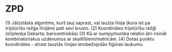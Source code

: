# ZPD

(1) Jāizstāsta algoritms, kurš ļauj saprast, vai lauzta līnija (kura iet pa trijstūrīšu režģa līnijām) pati sevi krusto.
(2) Koordinātes trijstūrīšu režģī (slīpleņķa Dekarta; baricentriskās)
(3) Kā ar numpy/numba relatīvi ātri risināt kombinatoriskus uzdevumus ar skaitlīšiem/matricām.
(4) Dotas punktu koordinātes - atrast lauztās līnijas ierobežojošās figūras laukumu.

